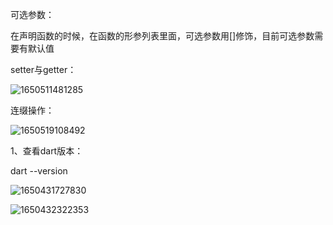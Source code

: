 可选参数：

在声明函数的时候，在函数的形参列表里面，可选参数用[]修饰，目前可选参数需要有默认值

setter与getter：

![1650511481285](C:\02.code\note\img\1650511481285.png)



连缀操作：

![1650519108492](C:\02.code\note\img\1650519108492.png)



1、查看dart版本：

dart  --version

![1650431727830](C:\02.code\note\img\1650431727830.png)

![1650432322353](C:\02.code\note\img\1650432322353.png)













